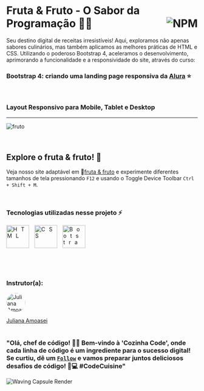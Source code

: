 # Fruta & Fruto - O Sabor da Programação 🍏🍇 <a href="https://github.com/Rodolfo-Sampaio/Fruta-Fruto/blob/main/LICENSE"><img src="https://img.shields.io/npm/l/react" alt="NPM" align="right"></a>

Seu destino digital de receitas irresistíveis! Aqui, exploramos não apenas sabores culinários, mas também aplicamos as melhores práticas de HTML e CSS. Utilizando o poderoso Bootstrap 4, aceleramos o desenvolvimento, aprimorando a funcionalidade e a responsividade do site, através do curso:
### Bootstrap 4: criando uma landing page responsiva da [Alura](https://cursos.alura.com.br/course/bootstrap-landing-page) ⭐

<br>

### Layout Responsivo para Mobile, Tablet e Desktop
___
![fruto](https://github.com/Rodolfo-Sampaio/Fruta-Fruto/assets/96917363/3d400c40-c6ff-4c5b-bc5e-18e67deec619)



<br>

##  Explore o fruta & fruto! 👀

Veja nosso site adaptável em 🚩[fruta & fruto](https://alura-cast.vercel.app/) e experimente diferentes tamanhos de tela pressionando `F12` e usando o Toggle Device Toolbar `Ctrl + Shift + M`.


<br>

### Tecnologias utilizadas nesse projeto ⚡
<span style="letter-spacing: 10px">
   <img src="https://skillicons.dev/icons?i=html" title="HTML" width="60px"/>
   <img src="https://skillicons.dev/icons?i=css" title="CSS" width="60px"/>
   <img src="https://skillicons.dev/icons?i=bootstrap" title="Bootstrap" width="60px"/>
</span>

#

<br>

### Instrutor(a):

<a href="https://github.com/JulianaAmoasei">
  <img src="https://avatars.githubusercontent.com/u/32266030?v=4" alt="Juliana Amoasei" style="border-radius: 50%; width: 50px; height: 50px;">
</a>

[Juliana Amoasei](https://github.com/JulianaAmoasei)
<br>
<br>

### "Olá, chef de código! 👨‍🍳 Bem-vindo à 'Cozinha Code', onde cada linha de código é um ingrediente para o sucesso digital! Se curtiu, dê um [`Follow`](https://github.com/Rodolfo-Sampaio) e vamos preparar juntos deliciosos desafios de código! 🍲💻 #CodeCuisine"


<img src="https://capsule-render.vercel.app/api?type=waving&color=FFFAF0&height=100&section=footer" alt="Waving Capsule Render">

